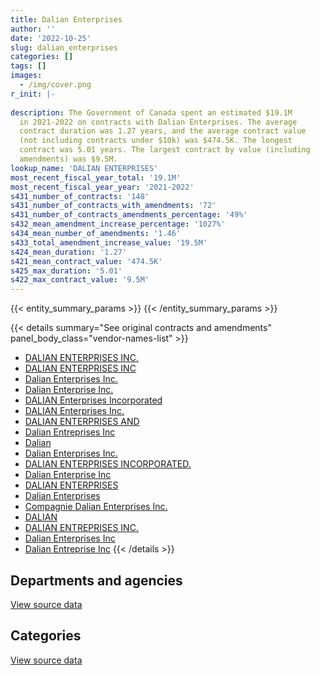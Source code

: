 ```yaml
---
title: Dalian Enterprises
author: ''
date: '2022-10-25'
slug: dalian_enterprises
categories: []
tags: []
images:
  - /img/cover.png
r_init: |-
  
description: The Government of Canada spent an estimated $19.1M
  in 2021-2022 on contracts with Dalian Enterprises. The average
  contract duration was 1.27 years, and the average contract value
  (not including contracts under $10k) was $474.5K. The longest
  contract was 5.01 years. The largest contract by value (including
  amendments) was $9.5M.
lookup_name: 'DALIAN ENTERPRISES'
most_recent_fiscal_year_total: '19.1M'
most_recent_fiscal_year_year: '2021-2022'
s431_number_of_contracts: '148'
s431_number_of_contracts_with_amendments: '72'
s431_number_of_contracts_amendments_percentage: '49%'
s432_mean_amendment_increase_percentage: '1027%'
s434_mean_number_of_amendments: '1.46'
s433_total_amendment_increase_value: '19.5M'
s424_mean_duration: '1.27'
s421_mean_contract_value: '474.5K'
s425_max_duration: '5.01'
s422_max_contract_value: '9.5M'
---
```


<script src="/rmarkdown-libs/htmlwidgets/htmlwidgets.js"></script>
<link href="/rmarkdown-libs/datatables-css/datatables-crosstalk.css" rel="stylesheet" />
<script src="/rmarkdown-libs/datatables-binding/datatables.js"></script>
<script src="/rmarkdown-libs/jquery/jquery-3.6.0.min.js"></script>
<link href="/rmarkdown-libs/dt-core-bootstrap/css/dataTables.bootstrap.min.css" rel="stylesheet" />
<link href="/rmarkdown-libs/dt-core-bootstrap/css/dataTables.bootstrap.extra.css" rel="stylesheet" />
<script src="/rmarkdown-libs/dt-core-bootstrap/js/jquery.dataTables.min.js"></script>
<script src="/rmarkdown-libs/dt-core-bootstrap/js/dataTables.bootstrap.min.js"></script>
<link href="/rmarkdown-libs/crosstalk/css/crosstalk.min.css" rel="stylesheet" />
<script src="/rmarkdown-libs/crosstalk/js/crosstalk.min.js"></script>
<script src="/rmarkdown-libs/htmlwidgets/htmlwidgets.js"></script>
<link href="/rmarkdown-libs/datatables-css/datatables-crosstalk.css" rel="stylesheet" />
<script src="/rmarkdown-libs/datatables-binding/datatables.js"></script>
<script src="/rmarkdown-libs/jquery/jquery-3.6.0.min.js"></script>
<link href="/rmarkdown-libs/dt-core-bootstrap/css/dataTables.bootstrap.min.css" rel="stylesheet" />
<link href="/rmarkdown-libs/dt-core-bootstrap/css/dataTables.bootstrap.extra.css" rel="stylesheet" />
<script src="/rmarkdown-libs/dt-core-bootstrap/js/jquery.dataTables.min.js"></script>
<script src="/rmarkdown-libs/dt-core-bootstrap/js/dataTables.bootstrap.min.js"></script>
<link href="/rmarkdown-libs/crosstalk/css/crosstalk.min.css" rel="stylesheet" />
<script src="/rmarkdown-libs/crosstalk/js/crosstalk.min.js"></script>

{{< entity_summary_params >}}
{{< /entity_summary_params >}}

{{< details summary="See original contracts and amendments" panel_body_class="vendor-names-list" >}}
- [DALIAN ENTERPRISES INC.](https://search.open.canada.ca/en/ct/?sort=contract_value_f%20desc&page=1&search_text=%22DALIAN%20ENTERPRISES%20INC.%22)
- [DALIAN ENTERPRISES INC](https://search.open.canada.ca/en/ct/?sort=contract_value_f%20desc&page=1&search_text=%22DALIAN%20ENTERPRISES%20INC%22)
- [Dalian Enterprises Inc.](https://search.open.canada.ca/en/ct/?sort=contract_value_f%20desc&page=1&search_text=%22Dalian%20Enterprises%20Inc.%22)
- [Dalian Enterprise Inc.](https://search.open.canada.ca/en/ct/?sort=contract_value_f%20desc&page=1&search_text=%22Dalian%20Enterprise%20Inc.%22)
- [DALIAN Enterprises Incorporated](https://search.open.canada.ca/en/ct/?sort=contract_value_f%20desc&page=1&search_text=%22DALIAN%20Enterprises%20Incorporated%22)
- [DALIAN Enterprises Inc.](https://search.open.canada.ca/en/ct/?sort=contract_value_f%20desc&page=1&search_text=%22DALIAN%20Enterprises%20Inc.%22)
- [DALIAN ENTERPRISES AND](https://search.open.canada.ca/en/ct/?sort=contract_value_f%20desc&page=1&search_text=%22DALIAN%20ENTERPRISES%20AND%22)
- [Dalian Entreprises Inc](https://search.open.canada.ca/en/ct/?sort=contract_value_f%20desc&page=1&search_text=%22Dalian%20Entreprises%20Inc%22)
- [Dalian](https://search.open.canada.ca/en/ct/?sort=contract_value_f%20desc&page=1&search_text=%22Dalian%22)
- [Dalian Enterprises Inc.](https://search.open.canada.ca/en/ct/?sort=contract_value_f%20desc&page=1&search_text=%22Dalian%20%20Enterprises%20Inc.%22)
- [DALIAN ENTERPRISES INCORPORATED.](https://search.open.canada.ca/en/ct/?sort=contract_value_f%20desc&page=1&search_text=%22DALIAN%20ENTERPRISES%20INCORPORATED.%22)
- [Dalian Enterprise Inc](https://search.open.canada.ca/en/ct/?sort=contract_value_f%20desc&page=1&search_text=%22Dalian%20Enterprise%20Inc%22)
- [DALIAN ENTERPRISES](https://search.open.canada.ca/en/ct/?sort=contract_value_f%20desc&page=1&search_text=%22DALIAN%20ENTERPRISES%22)
- [Dalian Enterprises](https://search.open.canada.ca/en/ct/?sort=contract_value_f%20desc&page=1&search_text=%22Dalian%20Enterprises%22)
- [Compagnie Dalian Enterprises Inc.](https://search.open.canada.ca/en/ct/?sort=contract_value_f%20desc&page=1&search_text=%22Compagnie%20Dalian%20Enterprises%20Inc.%22)
- [DALIAN](https://search.open.canada.ca/en/ct/?sort=contract_value_f%20desc&page=1&search_text=%22DALIAN%22)
- [DALIAN ENTREPRISES INC.](https://search.open.canada.ca/en/ct/?sort=contract_value_f%20desc&page=1&search_text=%22DALIAN%20ENTREPRISES%20INC.%22)
- [Dalian Enterprises Inc](https://search.open.canada.ca/en/ct/?sort=contract_value_f%20desc&page=1&search_text=%22Dalian%20Enterprises%20Inc%22)
- [Dalian Entreprise Inc](https://search.open.canada.ca/en/ct/?sort=contract_value_f%20desc&page=1&search_text=%22Dalian%20Entreprise%20Inc%22)
{{< /details >}}

## Departments and agencies

<div id="htmlwidget-1" style="width:100%;height:auto;" class="datatables html-widget"></div>
<script type="application/json" data-for="htmlwidget-1">{"x":{"style":"bootstrap","filter":"none","vertical":false,"data":[["<a href=\"/departments/aafc-aac/\">Agriculture and Agri-Food Canada<\/a>","<a href=\"/departments/cbsa-asfc/\">Canada Border Services Agency<\/a>","<a href=\"/departments/cic/\">Immigration, Refugees and Citizenship Canada<\/a>","<a href=\"/departments/cra-arc/\">Canada Revenue Agency<\/a>","<a href=\"/departments/csc-scc/\">Correctional Service of Canada<\/a>","<a href=\"/departments/dnd-mdn/\">National Defence<\/a>","<a href=\"/departments/elections/\">Elections Canada<\/a>","<a href=\"/departments/infc/\">Infrastructure Canada<\/a>","<a href=\"/departments/nrcan-rncan/\">Natural Resources Canada<\/a>","<a href=\"/departments/rcmp-grc/\">Royal Canadian Mounted Police<\/a>","<a href=\"/departments/ssc-spc/\">Shared Services Canada<\/a>"],[37401.07,null,2242410.95,71835.07,null,79580.82,221850.47,34025.26,33449.16,427976.24,1024995.31],[null,1560127.33,2000187.5,null,null,435541.84,476768.45,null,197457.94,299105.08,1330352.54],[null,3963149.32,1925199.06,null,957692.76,177328.41,254384.03,null,147823.71,255372.78,2745424.14],[172381.37,6458188.9,1549241.19,null,4689435.66,1771859.73,254384.03,null,null,255372.78,3926282.23]],"container":"<table class=\"table table-striped table-hover row-border order-column display\">\n  <thead>\n    <tr>\n      <th>Department<\/th>\n      <th>2018-2019<\/th>\n      <th>2019-2020<\/th>\n      <th>2020-2021<\/th>\n      <th>2021-2022<\/th>\n    <\/tr>\n  <\/thead>\n<\/table>","options":{"order":[[4,"desc"]],"pageLength":10,"autoWidth":true,"columnDefs":[{"targets":1,"render":"function(data, type, row, meta) {\n    return type !== 'display' ? data : DTWidget.formatCurrency(data, \"$\", 2, 3, \",\", \".\", true, null);\n  }"},{"targets":2,"render":"function(data, type, row, meta) {\n    return type !== 'display' ? data : DTWidget.formatCurrency(data, \"$\", 2, 3, \",\", \".\", true, null);\n  }"},{"targets":3,"render":"function(data, type, row, meta) {\n    return type !== 'display' ? data : DTWidget.formatCurrency(data, \"$\", 2, 3, \",\", \".\", true, null);\n  }"},{"targets":4,"render":"function(data, type, row, meta) {\n    return type !== 'display' ? data : DTWidget.formatCurrency(data, \"$\", 2, 3, \",\", \".\", true, null);\n  }"},{"width":"16%","targets":[1,2,3,4]},{"className":"dt-right","targets":[1,2,3,4]}],"orderClasses":false}},"evals":["options.columnDefs.0.render","options.columnDefs.1.render","options.columnDefs.2.render","options.columnDefs.3.render"],"jsHooks":[]}</script>
<p class="text-right">
<a href="https://github.com/GoC-Spending/contracts-data/tree/main/data/out/vendors/dalian_enterprises/summary_by_fiscal_year_by_department.csv" class="source-data-link btn btn-link">View source data</a>
</p>

## Categories

<div id="htmlwidget-2" style="width:100%;height:auto;" class="datatables html-widget"></div>
<script type="application/json" data-for="htmlwidget-2">{"x":{"style":"bootstrap","filter":"none","vertical":false,"data":[["<a href=\"/categories/facilities_and_construction/\">Facilities and construction<\/a>","<a href=\"/categories/defence/\">Defence<\/a>","<a href=\"/categories/professional_services/\">Professional services<\/a>","<a href=\"/categories/information_technology/\">Information technology<\/a>"],[5054.07,74526.75,33449.16,4060494.35],[48678.67,386863.17,197457.94,5666540.9],[48545.67,128782.74,147823.71,10101222.1],[43491.6,1728368.13,null,17305286.18]],"container":"<table class=\"table table-striped table-hover row-border order-column display\">\n  <thead>\n    <tr>\n      <th>Category<\/th>\n      <th>2018-2019<\/th>\n      <th>2019-2020<\/th>\n      <th>2020-2021<\/th>\n      <th>2021-2022<\/th>\n    <\/tr>\n  <\/thead>\n<\/table>","options":{"order":[[4,"desc"]],"dom":"t","pageLength":30,"autoWidth":true,"columnDefs":[{"targets":1,"render":"function(data, type, row, meta) {\n    return type !== 'display' ? data : DTWidget.formatCurrency(data, \"$\", 2, 3, \",\", \".\", true, null);\n  }"},{"targets":2,"render":"function(data, type, row, meta) {\n    return type !== 'display' ? data : DTWidget.formatCurrency(data, \"$\", 2, 3, \",\", \".\", true, null);\n  }"},{"targets":3,"render":"function(data, type, row, meta) {\n    return type !== 'display' ? data : DTWidget.formatCurrency(data, \"$\", 2, 3, \",\", \".\", true, null);\n  }"},{"targets":4,"render":"function(data, type, row, meta) {\n    return type !== 'display' ? data : DTWidget.formatCurrency(data, \"$\", 2, 3, \",\", \".\", true, null);\n  }"},{"width":"16%","targets":[1,2,3,4]},{"className":"dt-right","targets":[1,2,3,4]}],"orderClasses":false,"lengthMenu":[10,25,30,50,100]}},"evals":["options.columnDefs.0.render","options.columnDefs.1.render","options.columnDefs.2.render","options.columnDefs.3.render"],"jsHooks":[]}</script>
<p class="text-right">
<a href="https://github.com/GoC-Spending/contracts-data/tree/main/data/out/vendors/dalian_enterprises/summary_by_fiscal_year_by_category.csv" class="source-data-link btn btn-link">View source data</a>
</p>
